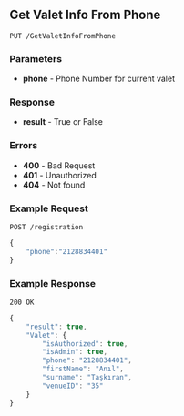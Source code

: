 ## Get Valet Info From Phone


`PUT /GetValetInfoFromPhone`


### Parameters
- **phone** 		 - Phone Number for current valet

### Response
- **result** - True or False

### Errors
- **400** - Bad Request
- **401** - Unauthorized
- **404** - Not found

### Example Request
`POST /registration`

```javascript
{
	"phone":"2128834401"
}

```

### Example Response
`200 OK`

```javascript
{
	"result": true,
	"Valet": {
		"isAuthorized": true,
		"isAdmin": true,
		"phone": "2128834401",
		"firstName": "Anıl",
		"surname": "Taşkıran",
		"venueID": "35"
	}
}
```

